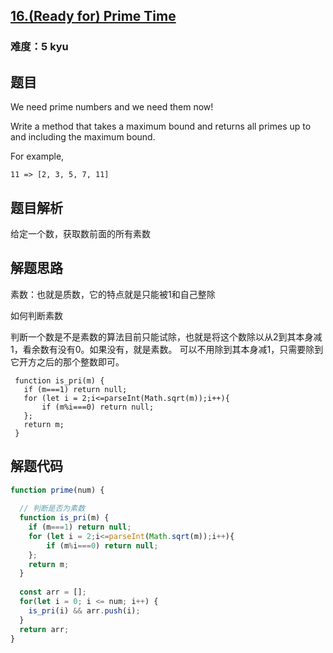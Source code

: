 ## [16.(Ready for) Prime Time](https://www.codewars.com/kata/521ef596c106a935c0000519/train/javascript)
### 难度：5 kyu

## 题目
We need prime numbers and we need them now!

Write a method that takes a maximum bound and returns all primes up to and including the maximum bound.

For example,
```
11 => [2, 3, 5, 7, 11]
```

## 题目解析
给定一个数，获取数前面的所有素数

## 解题思路
素数：也就是质数，它的特点就是只能被1和自己整除

如何判断素数

判断一个数是不是素数的算法目前只能试除，也就是将这个数除以从2到其本身减1，看余数有没有0。如果没有，就是素数。
可以不用除到其本身减1，只需要除到它开方之后的那个整数即可。
 ```
  function is_pri(m) {
    if (m===1) return null;
    for (let i = 2;i<=parseInt(Math.sqrt(m));i++){
        if (m%i===0) return null;
    };
    return m;
  }
 ```

## 解题代码
```js
function prime(num) {
  
  // 判断是否为素数
  function is_pri(m) {
    if (m===1) return null;
    for (let i = 2;i<=parseInt(Math.sqrt(m));i++){
        if (m%i===0) return null;
    };
    return m;
  }
  
  const arr = [];
  for(let i = 0; i <= num; i++) {
    is_pri(i) && arr.push(i);
  }
  return arr;
}
```
